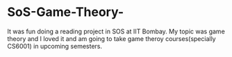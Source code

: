 # SoS-Game-Theory-
It was fun doing a reading project in SOS at IIT Bombay. My topic was game theory and I loved it and am going to take game theroy courses(specially CS6001) in upcoming semesters.

